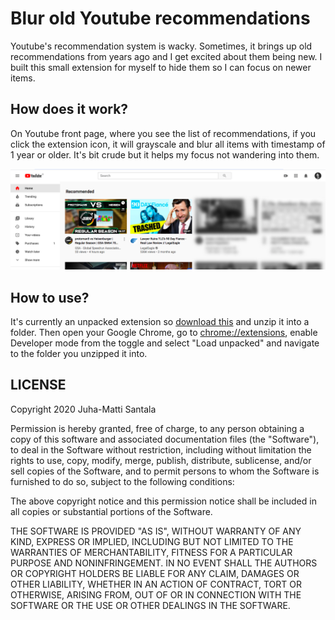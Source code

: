 # Blur old Youtube recommendations

Youtube's recommendation system is wacky. Sometimes, it brings up old recommendations from years ago and I get excited about them being new. I built this small extension for myself to hide them so I can focus on newer items.

## How does it work?

On Youtube front page, where you see the list of recommendations, if you click the extension icon, it will grayscale and blur all items with timestamp of 1 year or older. It's bit crude but it helps my focus not wandering into them.

![Youtube interface with old videos blurred](screenshot.png)

## How to use?

It's currently an unpacked extension so [download this](https://github.com/Hamatti/blur-old-youtube-videos/archive/master.zip) and unzip it into a folder. Then open your Google Chrome, go to [chrome://extensions](chrome://extensions), enable Developer mode from the toggle and select "Load unpacked" and navigate to the folder you unzipped it into.

## LICENSE

Copyright 2020 Juha-Matti Santala

Permission is hereby granted, free of charge, to any person obtaining a copy of this software and associated documentation files (the "Software"), to deal in the Software without restriction, including without limitation the rights to use, copy, modify, merge, publish, distribute, sublicense, and/or sell copies of the Software, and to permit persons to whom the Software is furnished to do so, subject to the following conditions:

The above copyright notice and this permission notice shall be included in all copies or substantial portions of the Software.

THE SOFTWARE IS PROVIDED "AS IS", WITHOUT WARRANTY OF ANY KIND, EXPRESS OR IMPLIED, INCLUDING BUT NOT LIMITED TO THE WARRANTIES OF MERCHANTABILITY, FITNESS FOR A PARTICULAR PURPOSE AND NONINFRINGEMENT. IN NO EVENT SHALL THE AUTHORS OR COPYRIGHT HOLDERS BE LIABLE FOR ANY CLAIM, DAMAGES OR OTHER LIABILITY, WHETHER IN AN ACTION OF CONTRACT, TORT OR OTHERWISE, ARISING FROM, OUT OF OR IN CONNECTION WITH THE SOFTWARE OR THE USE OR OTHER DEALINGS IN THE SOFTWARE.

